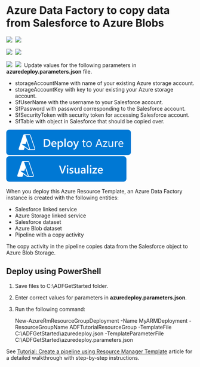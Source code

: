 # Azure Data Factory to copy data from Salesforce to Azure Blobs

<IMG SRC="https://azurequickstartsservice.blob.core.windows.net/badges/101-data-factory-salesforce-to-blob-copy/PublicLastTestDate.svg" />&nbsp;
<IMG SRC="https://azurequickstartsservice.blob.core.windows.net/badges/101-data-factory-salesforce-to-blob-copy/PublicDeployment.svg" />&nbsp;

<IMG SRC="https://azurequickstartsservice.blob.core.windows.net/badges/101-data-factory-salesforce-to-blob-copy/FairfaxLastTestDate.svg" />&nbsp;
<IMG SRC="https://azurequickstartsservice.blob.core.windows.net/badges/101-data-factory-salesforce-to-blob-copy/FairfaxDeployment.svg" />&nbsp;

<IMG SRC="https://azurequickstartsservice.blob.core.windows.net/badges/101-data-factory-salesforce-to-blob-copy/BestPracticeResult.svg" />&nbsp;
<IMG SRC="https://azurequickstartsservice.blob.core.windows.net/badges/101-data-factory-salesforce-to-blob-copy/CredScanResult.svg" />&nbsp;
Update values for the following parameters in **azuredeploy.parameters.json** file.

- storageAccountName with name of your existing Azure storage account.
- storageAccountKey with key to your existing your Azure storage account. 
- SfUserName with the username to your Salesforce account. 
- SfPassword with password corresponding to the Salesforce account. 
- SfSecurityToken with security token for accessing Salesforce account. 
- SfTable with object in Salesforce that should be copied over.
 
<a href="https://portal.azure.com/#create/Microsoft.Template/uri/https%3A%2F%2Fraw.githubusercontent.com%2FAzure%2Fazure-quickstart-templates%2Fmaster%2F101-data-factory-salesforce-to-blob-copy%2Fazuredeploy.json" target="_blank">
    <img src="https://raw.githubusercontent.com/Azure/azure-quickstart-templates/master/1-CONTRIBUTION-GUIDE/images/deploytoazure.svg"/>
</a>
<a href="http://armviz.io/#/?load=https%3A%2F%2Fraw.githubusercontent.com%2FAzure%2Fazure-quickstart-templates%2Fmaster%2F101-data-factory-salesforce-to-blob-copy%2Fazuredeploy.json" target="_blank">
    <img src="https://raw.githubusercontent.com/Azure/azure-quickstart-templates/master/1-CONTRIBUTION-GUIDE/images/visualizebutton.svg"/>
</a>

When you deploy this Azure Resource Template, an Azure Data Factory instance is created with the following entities: 

- Salesforce linked service
- Azure Storage linked service
- Salesforce dataset
- Azure Blob dataset
- Pipeline with a copy activity

The copy activity in the pipeline copies data from the Salesforce object to Azure Blob Storage. 

## Deploy using PowerShell
1. Save files to C:\ADFGetStarted folder. 
2. Enter correct values for parameters in **azuredeploy.parameters.json**. 
2. Run the following command:
	
	New-AzureRmResourceGroupDeployment -Name MyARMDeployment -ResourceGroupName ADFTutorialResourceGroup -TemplateFile C:\ADFGetStarted\azuredeploy.json -TemplateParameterFile C:\ADFGetStarted\azuredeploy.parameters.json

See [Tutorial: Create a pipeline using Resource Manager Template](https://azure.microsoft.com/documentation/articles/data-factory-copy-activity-tutorial-using-azure-resource-manager-template/?rnd=1#create-data-factory) article for a detailed walkthrough with step-by-step instructions. 

